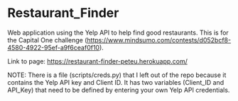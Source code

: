 # Restaurant_Finder
Web application using the Yelp API to help find good restaurants. This is for the Capital One challenge (https://www.mindsumo.com/contests/d052bcf8-4580-4922-95ef-a9f6ceaf0f10).

Link to page: https://restaurant-finder-peteu.herokuapp.com/

NOTE:  There is a file (scripts/creds.py) that I left out of the repo because it contains the Yelp API key and Client ID. It has two variables (Client_ID and API_Key) that need to be defined by entering your own Yelp API credentials.
